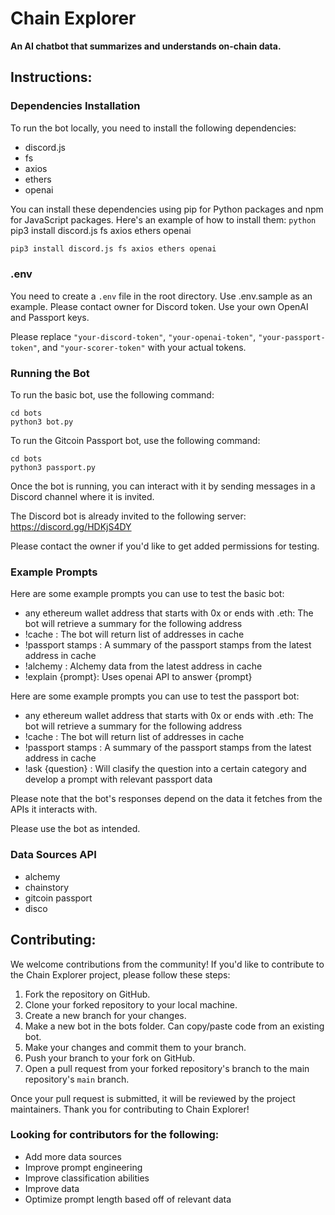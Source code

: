 # Chain Explorer

**An AI chatbot that summarizes and understands on-chain data.**

## Instructions:

### Dependencies Installation

To run the bot locally, you need to install the following dependencies:

- discord.js
- fs
- axios
- ethers
- openai

You can install these dependencies using pip for Python packages and npm for JavaScript packages. Here's an example of how to install them:
```python```
pip3 install discord.js fs axios ethers openai
```python
pip3 install discord.js fs axios ethers openai
```

### .env

You need to create a `.env` file in the root directory. Use .env.sample as an example. Please contact owner for Discord token. Use your own OpenAI and Passport keys.

Please replace `"your-discord-token"`, `"your-openai-token"`, `"your-passport-token"`, and `"your-scorer-token"` with your actual tokens.

### Running the Bot

To run the basic bot, use the following command:
```
cd bots
python3 bot.py
```

To run the Gitcoin Passport bot, use the following command:
```
cd bots
python3 passport.py
```

Once the bot is running, you can interact with it by sending messages in a Discord channel where it is invited.

The Discord bot is already invited to the following server: https://discord.gg/HDKjS4DY

Please contact the owner if you'd like to get added permissions for testing.

### Example Prompts

Here are some example prompts you can use to test the basic bot:

- any ethereum wallet address that starts with 0x or ends with .eth: The bot will retrieve a summary for the following address
- !cache : The bot will return list of addresses in cache
- !passport stamps : A summary of the passport stamps from the latest address in cache
- !alchemy : Alchemy data from the latest address in cache
- !explain {prompt}: Uses openai API to answer {prompt}

Here are some example prompts you can use to test the passport bot:
- any ethereum wallet address that starts with 0x or ends with .eth: The bot will retrieve a summary for the following address
- !cache : The bot will return list of addresses in cache
- !passport stamps : A summary of the passport stamps from the latest address in cache
- !ask {question} : Will clasify the question into a certain category and develop a prompt with relevant passport data

Please note that the bot's responses depend on the data it fetches from the APIs it interacts with.

Please use the bot as intended.

### Data Sources API
- alchemy
- chainstory
- gitcoin passport
- disco

## Contributing:
We welcome contributions from the community! If you'd like to contribute to the Chain Explorer project, please follow these steps:

1. Fork the repository on GitHub.
2. Clone your forked repository to your local machine.
3. Create a new branch for your changes.
4. Make a new bot in the bots folder. Can copy/paste code from an existing bot.
5. Make your changes and commit them to your branch.
6. Push your branch to your fork on GitHub.
7. Open a pull request from your forked repository's branch to the main repository's `main` branch.

Once your pull request is submitted, it will be reviewed by the project maintainers. Thank you for contributing to Chain Explorer!
 
### Looking for contributors for the following:
- Add more data sources
- Improve prompt engineering
- Improve classification abilities
- Improve data
- Optimize prompt length based off of relevant data
